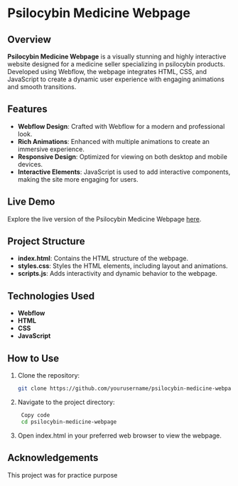 # Psilocybin Medicine Webpage

## Overview

**Psilocybin Medicine Webpage** is a visually stunning and highly interactive website designed for a medicine seller specializing in psilocybin products. Developed using Webflow, the webpage integrates HTML, CSS, and JavaScript to create a dynamic user experience with engaging animations and smooth transitions.

## Features

- **Webflow Design**: Crafted with Webflow for a modern and professional look.
- **Rich Animations**: Enhanced with multiple animations to create an immersive experience.
- **Responsive Design**: Optimized for viewing on both desktop and mobile devices.
- **Interactive Elements**: JavaScript is used to add interactive components, making the site more engaging for users.

## Live Demo

Explore the live version of the Psilocybin Medicine Webpage [here](https://inquaid.github.io/Psilocybin/).

## Project Structure

- **index.html**: Contains the HTML structure of the webpage.
- **styles.css**: Styles the HTML elements, including layout and animations.
- **scripts.js**: Adds interactivity and dynamic behavior to the webpage.

## Technologies Used

- **Webflow**
- **HTML**
- **CSS**
- **JavaScript**

## How to Use

1. Clone the repository:
   ```bash
   git clone https://github.com/yourusername/psilocybin-medicine-webpage.git
2. Navigate to the project directory:
   ```bash
    Copy code
    cd psilocybin-medicine-webpage
3. Open index.html in your preferred web browser to view the webpage.


## Acknowledgements
This project was for practice purpose
